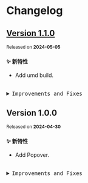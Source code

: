 # Changelog

## [Version&nbsp;1.1.0](https://github.com/eternallycyf/components/compare/@ims-view/popover@1.0.0...@ims-view/popover@1.1.0)

<sup>Released on **2024-05-05**</sup>

#### ✨ 新特性

- Add umd build.

<br/>

<details>
<summary><kbd>Improvements and Fixes</kbd></summary>

#### What's improved

- Add umd build ([7df21fa](https://github.com/eternallycyf/components/commit/7df21fa))

</details>

## Version&nbsp;1.0.0

<sup>Released on **2024-04-30**</sup>

#### ✨ 新特性

- Add Popover.

<br/>

<details>
<summary><kbd>Improvements and Fixes</kbd></summary>

#### What's improved

- Add Popover ([cda806c](https://github.com/eternallycyf/components/commit/cda806c))

</details>
